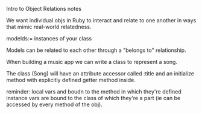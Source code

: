 Intro to Object Relations notes

We want individual objs in Ruby to interact
and relate to one another in ways that 
mimic real-world relatedness.

modelds:= instances of your class

Models can be related to each other through
a "belongs to" relationship. 

When building a music app we can write
a class to represent a song. 

The class (Song) will have an attribute accessor called :title and an initialize method with explicitly defined getter method inside. 

reminder: local vars and boudn to the method in which they're defined
instance vars are bound to the class of
which they're a part (ie can be accessed
by every method of the obj).